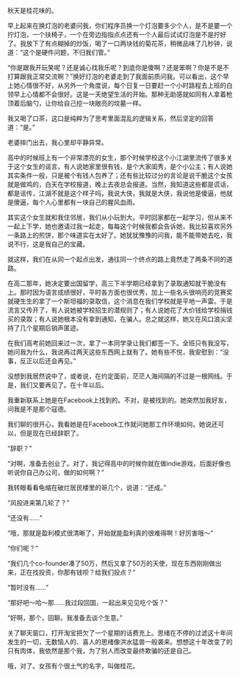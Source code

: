 秋天是桂花味的。

早上起来在换灯泡的老婆问我，你们程序员换一个灯泡要多少个人，是不是要一个拧灯泡，一个扶椅子，一个在旁边指指点点还有一个人最后试试灯泡是不是拧好了。我放下了有点糊掉的炒饭，喝了一口两块钱的菊花茶，稍微品味了几秒钟，说道：“这个是硬件问题，不归我们管。”

“你是跟我开玩笑呢？还是诚心找我乐呢？到底你是傻啊？还是笨啊？你是不是不打算跟我正常交流啊？”换好灯泡的老婆走到了我面前质问我。可以看出，这个早上她心情很不好，从另外一个角度说，每个日复一日要赶一个小时路程去上班的白领早上心情都不会很好。这是一天绝望生活的开始。那种无助感就如同有人拿着枪顶着后脑勺，让你给自己挖一块敞亮的坟墓一样。

我又喝了口茶，这口是纯粹为了思考里面混乱的逻辑关系，然后坚定的回答道：“是。”

老婆摔门出去，我心里却平静异常。

高中的时候班上有一个非常漂亮的女生，那个时候学校这个小江湖里流传了很多关于这个女生的谣言，有人说她家里很有钱，是个大家闺秀，是个小公主；有人说她其实条件一般，只是被个有钱人包养了；还有些比较过分的言论是说干脆这个女孩就是做鸡的，白天在学校报道，晚上去夜总会报道。当然，我知道这些都是谎话，都是谣传，江湖不就是这个样子吗，我说大侠，我就是大侠，我说他是傻逼，他就是傻逼，每个人心里都有一块自己的腥风血雨。

其实这个女生就和我住邻居，我们从小玩到大。平时回家都在一起学习，但从来不一起上下学，她也邀请过我一起走，每每这个时候我都会告诉她，我比较喜欢另外一条路上的煎饼，那个味道实在太好了。她犹犹豫豫的问我，能不能带她去吃，我说不行，这是我自己的宝藏。

就这样，我们在从同一个起点出发，通往同一个终点的路上竟然走了两条不同的道路。

在高二那年，她决定要出国留学，高三下半学期已经拿到了录取通知就干脆没有上。那时因为语言成绩很好，平时各方面也很优秀，加上一些名头很响亮的竞赛奖就硬生生的拿了一个斯坦福的录取信，这个消息在我们学校就是平地一声雷。于是流言又传开了，有人说她被学校招生的潜规则了；有人说她花了大价钱给学校捐钱买的录取；有人说她根本没有拿到通知，在骗人。总之就这样，她又在风口浪尖坚持了几个星期后销声匿迹。

在我们高考前她回来过一次，拿了一本同学录让我们都签一下。全班只有我没写，她问我为什么，我说再过两天这些东西网上就有了。她有些不悦，我安慰到：“没事，反正以后还会再见。”

没想到我居然说中了，或者说，在约定面前，茫茫人海间隔的不过是一根网线。于是，我们又要再见了。在十年以后。

我重新联系上她是在Facebook上找到的。不对，是被找到的。她突然加我好友，问我是不是那个寇德。

我们聊的很开心，我看她是在Facebook工作就问她那工作环境如何。她说还可以，但是现在已经辞职了。

“辞职？”

“对啊，准备去创业了。对了，我记得高中的时候你就在做indie游戏，后面好像也听说你自己办公司，做的如何啊？”

我转眼看看龟缩在破烂居民楼里的哥几个，说道：“还成。”

“风投进来第几轮了？”

“还没有……”

“哦，那就是盈利模式很清晰了，开始就能盈利真的很难得啊！好厉害哦～”

“你们呢？”

“我们几个co-founder凑了50万，然后又拿了50万的天使，现在东西刚刚做出来，正在找投资，你那有钱呗？给我们投点？”

“暂时没有……”

“那好吧～哈～那……我过段回国，一起出来见见吃个饭？”

“好啊，那个，回聊。我准备去谈个生意。”

关了聊天窗口，打开淘宝把欠了一个星期的话费充上。思绪在不停的过滤这十年间发生的一切，无数恼人的、喜人的思绪像洪水猛兽一般袭来。想想这十年改变了的只有肉体，我依然是那个我，为了别人而改变最终欺骗的还是自己。

哦，对了。女孩有个很土气的名字，叫做桂花。